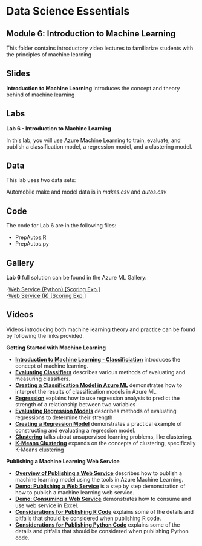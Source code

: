 

# Data Science Essentials   
## Module 6: Introduction to Machine Learning

This folder contains introductory video lectures to familiarize students with the principles of machine learning 

## Slides  

**Introduction to Machine Learning** introduces the concept and theory behind of machine learning

## Labs

**Lab 6 - Introduction to Machine Learning** 

In this lab, you will use Azure Machine Learning to train, evaluate, and publish a classification model, a
regression model, and a clustering model.

## Data

This lab uses two data sets:

Automobile make and model data is in *makes.csv* and *autos.csv*


## Code

The code for Lab 6 are in the following files:

- PrepAutos.R
- PrepAutos.py

## Gallery

**Lab 6** full solution can be found in the Azure ML Gallery:

-[Web Service (Python) [Scoring Exp.]](http://gallery.azureml.net/Details/cb808a57e4e34a569436703b35b1994b)  
-[Web Service (R) [Scoring Exp.]](http://gallery.azureml.net/Details/a9c4eb613e4a45a4921967cf7882c89d)

## Videos  

Videos introducing both machine learning theory and practice can be found by following the links provided. 

**Getting Started with Machine Learning**

- **[Introduction to Machine Learning - Classificiation](https://youtu.be/rKffykAoJaE)** introduces the concept of machine learning.
- **[Evaluating Classifiers](https://youtu.be/HQ87RRLl8ts)** describes various methods of evaluating and measuring classifiers.
- **[Creating a Classification Model in Azure ML](https://youtu.be/pbwfWE8Qy08)** demonstrates how to interpret the results of classification models in Azure ML.
- **[Regression](https://youtu.be/rxzjJf2aD24)** explains how to use regression analysis to predict the strength of a relationship between two variables
- **[Evaluating Regression Models](https://youtu.be/HJVC7AqIGb0)** describes methods of evaluating regressions to determine their strength
- **[Creating a Regression Model](https://youtu.be/R1UE7heZ-Tc)** demonstrates a practical example of constructing and evaluating a regression model.
- **[Clustering](https://youtu.be/2FsaiaxcQ24)** talks about unsupervised learning problems, like clustering.
- **[K-Means Clustering](https://youtu.be/zuIWQ8Jv9tc)** expands on the concepts of clustering, specifically K-Means clustering

**Publishing a Machine Learning Web Service**

- **[Overview of Publishing a Web Service](https://youtu.be/FmXwI7NwJww)** describes how to publish a machine learning model using the tools in Azure Machine Learning.
- **[Demo: Publishing a Web Service](https://youtu.be/niaH0l_glhU)** is a step by step demonstration of how to publish a machine learning web service.
- **[Demo: Consuming a Web Service](https://youtu.be/lWjWnNVoWJs)** demonstrates how to consume and use web service in Excel.
- **[Considerations for Publishing R Code](https://youtu.be/7bFCTE4k8v0)** explains some of the details and pitfalls that should be considered when publishing R code.
- **[Considerations for Publishing Python Code](https://youtu.be/x8EEHGYIuB4)** explains some of the details and pitfalls that should be considered when publishing Python code.



